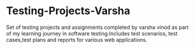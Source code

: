 # Testing-Projects-Varsha
Set of testing projects and assignments completed by varsha vinod as part of my learning journey in software testing.Includes test scenarios, test cases,test plans and reports for various web applications.

